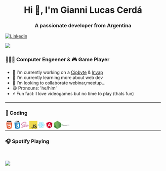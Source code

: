 <h1 align="center">Hi 👋, I'm Gianni Lucas Cerdá</h1>
<h3 align="center">A passionate developer from Argentina</h3>

[![Linkedin](https://img.shields.io/badge/https%3A%2F%2Fwww.linkedin.com%2Fin%2Fgianni-lucas-cerda%2F?style=for-the-badge&logo=linkedin&logoColor=%230A66C2&label=Gianni%20Lucas%20Cerd%C3%A1)](https://www.linkedin.com/in/gianni-lucas-cerda/)

[<img src="https://s10.gifyu.com/images/SDQFW.gif" />][website]

### 👨🏻‍💻 Computer Engeener & 🎮 Game Player

- 🔭 I’m currently working on a [Cipbyte][website-work2] & [Invap][website-work1]  
- 🌱 I’m currently learning more about web dev
- 👯 I’m looking to collaborate webinar,meetup...
- 😄 Pronouns: 'he/him'
- ⚡ Fun fact: I love videogames but no time to play (thats fun)

---

### 🚀 Coding

<img align="left" alt="HTML5" width="26px" src="https://raw.githubusercontent.com/github/explore/80688e429a7d4ef2fca1e82350fe8e3517d3494d/topics/html/html.png" />

<img align="left" alt="CSS3" width="26px" src="https://raw.githubusercontent.com/github/explore/80688e429a7d4ef2fca1e82350fe8e3517d3494d/topics/css/css.png" />

<img align="left" alt="Sass" width="26px" src="https://raw.githubusercontent.com/github/explore/80688e429a7d4ef2fca1e82350fe8e3517d3494d/topics/sass/sass.png" />

<img align="left" alt="JavaScript" width="26px" src="https://raw.githubusercontent.com/github/explore/80688e429a7d4ef2fca1e82350fe8e3517d3494d/topics/javascript/javascript.png" />

<img align="left" alt="React" width="26px" src="https://raw.githubusercontent.com/github/explore/80688e429a7d4ef2fca1e82350fe8e3517d3494d/topics/react/react.png" />

<img align="left" alt="Angular" width="26px" src="https://raw.githubusercontent.com/github/explore/80688e429a7d4ef2fca1e82350fe8e3517d3494d/topics/angular/angular.png" />

<img align="left" alt="Node.js" width="26px" src="https://raw.githubusercontent.com/github/explore/80688e429a7d4ef2fca1e82350fe8e3517d3494d/topics/nodejs/nodejs.png" />


<img align="left" alt="MongoDB" width="26px" src="https://raw.githubusercontent.com/github/explore/80688e429a7d4ef2fca1e82350fe8e3517d3494d/topics/mongodb/mongodb.png" />

<br/>

---

### 🎧 Spotify Playing

<br>

<p>
<img src="https://spotify-github-profile.kittinanx.com/api/view?uid=giannilucas&cover_image=true&theme=default&show_offline=false&background_color=000000&interchange=true&bar_color_cover=true" width="175px"/>
</p>

<!-- LINKS -->
[website]:https://glcportfolio.vercel.app/
[website-work1]:https://www.invap.com.ar/
[website-work2]:https://cipbyte.io/
